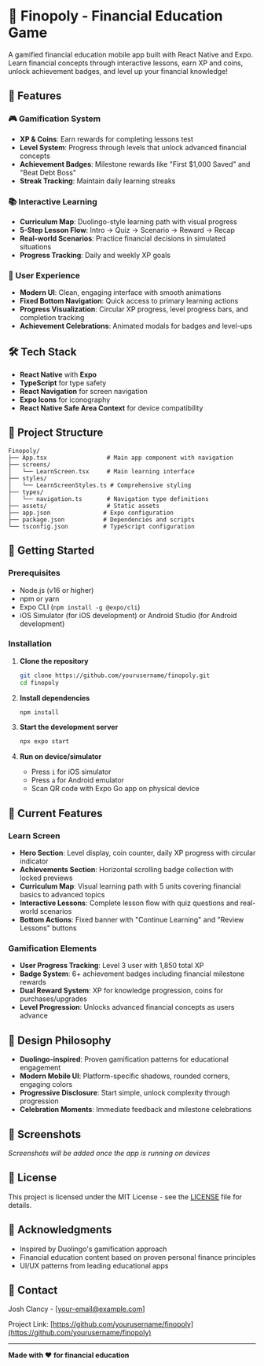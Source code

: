 # 🏦 Finopoly - Financial Education Game

A gamified financial education mobile app built with React Native and Expo. Learn financial concepts through interactive lessons, earn XP and coins, unlock achievement badges, and level up your financial knowledge!

## 📱 Features

### 🎮 Gamification System

- **XP & Coins**: Earn rewards for completing lessons test
- **Level System**: Progress through levels that unlock advanced financial concepts
- **Achievement Badges**: Milestone rewards like "First $1,000 Saved" and "Beat Debt Boss"
- **Streak Tracking**: Maintain daily learning streaks

### 📚 Interactive Learning

- **Curriculum Map**: Duolingo-style learning path with visual progress
- **5-Step Lesson Flow**: Intro → Quiz → Scenario → Reward → Recap
- **Real-world Scenarios**: Practice financial decisions in simulated situations
- **Progress Tracking**: Daily and weekly XP goals

### 🎯 User Experience

- **Modern UI**: Clean, engaging interface with smooth animations
- **Fixed Bottom Navigation**: Quick access to primary learning actions
- **Progress Visualization**: Circular XP progress, level progress bars, and completion tracking
- **Achievement Celebrations**: Animated modals for badges and level-ups

## 🛠 Tech Stack

- **React Native** with **Expo**
- **TypeScript** for type safety
- **React Navigation** for screen navigation
- **Expo Icons** for iconography
- **React Native Safe Area Context** for device compatibility

## 📂 Project Structure

```
Finopoly/
├── App.tsx                 # Main app component with navigation
├── screens/
│   └── LearnScreen.tsx     # Main learning interface
├── styles/
│   └── LearnScreenStyles.ts # Comprehensive styling
├── types/
│   └── navigation.ts       # Navigation type definitions
├── assets/                 # Static assets
├── app.json               # Expo configuration
├── package.json           # Dependencies and scripts
└── tsconfig.json          # TypeScript configuration
```

## 🚀 Getting Started

### Prerequisites

- Node.js (v16 or higher)
- npm or yarn
- Expo CLI (`npm install -g @expo/cli`)
- iOS Simulator (for iOS development) or Android Studio (for Android development)

### Installation

1. **Clone the repository**

   ```bash
   git clone https://github.com/yourusername/finopoly.git
   cd finopoly
   ```

2. **Install dependencies**

   ```bash
   npm install
   ```

3. **Start the development server**

   ```bash
   npx expo start
   ```

4. **Run on device/simulator**
   - Press `i` for iOS simulator
   - Press `a` for Android emulator
   - Scan QR code with Expo Go app on physical device

## 🎯 Current Features

### Learn Screen

- **Hero Section**: Level display, coin counter, daily XP progress with circular indicator
- **Achievements Section**: Horizontal scrolling badge collection with locked previews
- **Curriculum Map**: Visual learning path with 5 units covering financial basics to advanced topics
- **Interactive Lessons**: Complete lesson flow with quiz questions and real-world scenarios
- **Bottom Actions**: Fixed banner with "Continue Learning" and "Review Lessons" buttons

### Gamification Elements

- **User Progress Tracking**: Level 3 user with 1,850 total XP
- **Badge System**: 6+ achievement badges including financial milestone rewards
- **Dual Reward System**: XP for knowledge progression, coins for purchases/upgrades
- **Level Progression**: Unlocks advanced financial concepts as users advance

## 🎨 Design Philosophy

- **Duolingo-inspired**: Proven gamification patterns for educational engagement
- **Modern Mobile UI**: Platform-specific shadows, rounded corners, engaging colors
- **Progressive Disclosure**: Start simple, unlock complexity through progression
- **Celebration Moments**: Immediate feedback and milestone celebrations

## 📱 Screenshots

_Screenshots will be added once the app is running on devices_

## 📄 License

This project is licensed under the MIT License - see the [LICENSE](LICENSE) file for details.

## 🙏 Acknowledgments

- Inspired by Duolingo's gamification approach
- Financial education content based on proven personal finance principles
- UI/UX patterns from leading educational apps

## 📧 Contact

Josh Clancy - [your-email@example.com]

Project Link: [https://github.com/yourusername/finopoly](https://github.com/yourusername/finopoly)

---

**Made with ❤️ for financial education**
